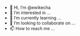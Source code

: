 - 👋 Hi, I’m @ewikecha
- 👀 I’m interested in ...
- 🌱 I’m currently learning ...
- 💞️ I’m looking to collaborate on ...
- 📫 How to reach me ...

<!---
ewikecha/ewikecha is a ✨ special ✨ repository because its `README.md` (this file) appears on your GitHub profile.
You can click the Preview link to take a look at your changes.
--->
